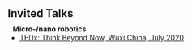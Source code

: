 <h1 id="invited-talks"></h1>

<h2 style="margin: 60px 0px 10px;">Invited Talks</h2>


<h4 style="margin:0 10px 0;">Micro-/nano robotics</h4>

<ul style="margin:0 0 5px;">
  <li><a href="https://www.ted.com/tedx/events/39036"><autocolor>TEDx: Think Beyond Now, Wuxi China, July 2020</autocolor></a></li>
</ul>

